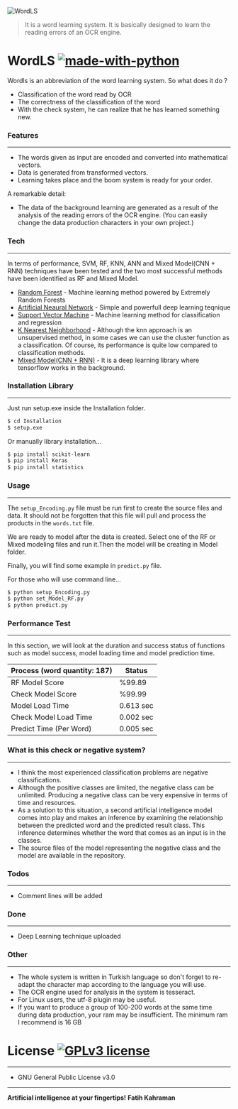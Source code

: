 ![WordLS](https://user-images.githubusercontent.com/22931832/88269568-f4ca6e00-ccdc-11ea-9399-650fa66a704f.png)
> It is a word learning system. It is basically designed to learn the reading errors of an OCR engine.
# WordLS [![made-with-python](https://img.shields.io/badge/Made%20with-Python-1f425f.svg)](https://www.python.org/)

Wordls is an abbreviation of the word learning system. So what does it do ?

  - Classification of the word read by OCR
  - The correctness of the classification of the word
  - With the check system, he can realize that he has learned something new.

### Features
----
  - The words given as input are encoded and converted into mathematical vectors.
  - Data is generated from transformed vectors.
  - Learning takes place and the boom system is ready for your order.

A remarkable detail:
  - The data of the background learning are generated as a result of the analysis of the reading errors of the OCR engine. (You can easily change the data production characters in your own project.)

### Tech
----
In terms of performance, SVM, RF, KNN, ANN and Mixed Model(CNN + RNN) techniques have been tested and the two most successful methods have been identified as RF and Mixed Model.

* [Random Forest](https://scikit-learn.org/stable/modules/generated/sklearn.ensemble.RandomForestClassifier.html) - Machine learning method powered by Extremely Random Forests
* [Artificial Neaural Network](https://scikit-learn.org/stable/modules/neural_networks_supervised.html) - Simple and powerfull deep learning teqnique
* [Support Vector Machine](https://scikit-learn.org/stable/modules/generated/sklearn.pipeline.Pipeline.html) - Machine learning method for classification and regression
* [K Nearest Neighborhood](https://scikit-learn.org/stable/modules/generated/sklearn.neighbors.KNeighborsClassifier.html) - Although the knn approach is an unsupervised method, in some cases we can use the cluster function as a classification. Of course, its performance is quite low compared to classification methods.
* [Mixed Model(CNN + RNN)](https://keras.io/api/layers/) - It is a deep learning library where tensorflow works in the background.

### Installation Library
----
Just run setup.exe inside the Installation folder.

```sh
$ cd Installation
$ setup.exe
```

Or manually library installation...

```sh
$ pip install scikit-learn
$ pip install Keras
$ pip install statistics
```

### Usage
----
The `setup_Encoding.py` file must be run first to create the source files and data. It should not be forgotten that this file will pull and process the products in the `words.txt` file.

We are ready to model after the data is created. Select one of the RF or Mixed modeling files and run it.Then the model will be creating in Model folder.

Finally, you will find some example in `predict.py` file.

For those who will use command line...

```sh
$ python setup_Encoding.py
$ python set_Model_RF.py
$ python predict.py
```

### Performance Test
----
In this section, we will look at the duration and success status of functions such as model success, model loading time and model prediction time.

| Process (word quantity: 187)| Status |
| ------ | ------ |
| RF Model Score  | %99.89 |
| Check Model Score  | %99.99 |
| Model Load Time | 0.613 sec |
| Check Model Load Time | 0.002 sec |
| Predict Time (Per Word) | 0.005 sec |


### What is this check or negative system?
----
 - I think the most experienced classification problems are negative classifications.
 - Although the positive classes are limited, the negative class can be unlimited. Producing a negative class can be very expensive in terms of time and resources.
 - As a solution to this situation, a second artificial intelligence model comes into play and makes an inference by examining the relationship between the predicted word and the predicted result class. This inference determines whether the word that comes as an input is in the classes.
 - The source files of the model representing the negative class and the model are available in the repository.

### Todos
----
 - Comment lines will be added
 

### Done
----
- Deep Learning technique uploaded
    
### Other
----
 - The whole system is written in Turkish language so don't forget to re-adapt the character map according to the language you will use.
 - The OCR engine used for analysis in the system is tesseract.
 - For Linux users, the utf-8 plugin may be useful.
 - If you want to produce a group of 100-200 words at the same time during data production, your ram may be insufficient. The minimum ram I recommend is 16 GB

# License [![GPLv3 license](https://img.shields.io/badge/License-GPLv3-blue.svg)](http://perso.crans.org/besson/LICENSE.html)
----
 - GNU General Public License v3.0
----

**Artificial intelligence at your fingertips!**
**Fatih Kahraman**

